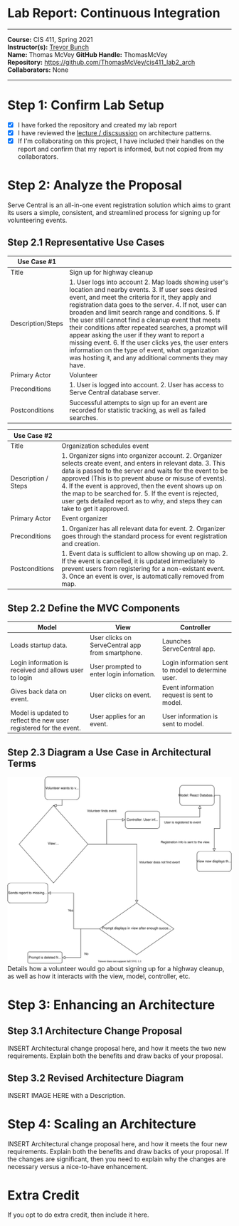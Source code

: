 # Lab Report: Continuous Integration
___
**Course:** CIS 411, Spring 2021  
**Instructor(s):** [Trevor Bunch](https://github.com/trevordbunch)  
**Name:** Thomas McVey
**GitHub Handle:** ThomasMcVey  
**Repository:** https://github.com/ThomasMcVey/cis411_lab2_arch 
**Collaborators:** None
___

# Step 1: Confirm Lab Setup
- [x] I have forked the repository and created my lab report
- [x] I have reviewed the [lecture / discsussion](../assets/04p1_SolutionArchitectures.pdf) on architecture patterns.
- [x] If I'm collaborating on this project, I have included their handles on the report and confirm that my report is informed, but not copied from my collaborators.

# Step 2: Analyze the Proposal
Serve Central is an all-in-one event registration solution which aims to grant its users a simple, consistent, and streamlined process for signing up for volunteering events. 

## Step 2.1 Representative Use Cases  

| Use Case #1       |                                                                                                                                  |
|-------------------|---------------------------------------------------------------------------------------------------------------------------------------------------------------------------------------------------------------------------------------------------------------------------------------------------------------------------------------------------------------------------------------------------------------------------------------------------------------------------------------------------------------------------------------------------------------------------------------------------------------------|
| Title             | Sign up for highway cleanup                                                                                                                                                                |
| Description/Steps | 1. User logs into account 2. Map loads showing user's location and nearby events. 3. If user sees desired event, and meet the criteria for it, they apply and registration data goes to the server. 4. If not, user can broaden and limit search range and conditions. 5. If the user still cannot find a cleanup event that meets their conditions after repeated searches, a prompt will appear asking the user if they want to report a missing event. 6. If the user clicks yes, the user enters information on the type of event, what organization was hosting it, and any additional comments they may have. |
| Primary Actor     | Volunteer                                                                                                                     |
| Preconditions     | 1. User is logged into account. 2. User has access to Serve Central database server.                                                                                                                                                                                                                                                                                                                                                                                                                                                                                                                                |
| Postconditions    | Successful attempts to sign up for an event are recorded for statistic tracking, as well as failed searches.                                                                                                                                                                                                                                                            |

| Use Case #2 | |
|---|---|
| Title |Organization schedules event|
| Description / Steps |1. Organizer signs into organizer account. 2. Organizer selects create event, and enters in relevant data. 3. This data is passed to the server and waits for the event to be approved (This is to prevent abuse or misuse of events). 4. If the event is approved, then the event shows up on the map to be searched for. 5. If the event is rejected, user gets detailed report as to why, and steps they can take to get it approved.|
| Primary Actor |Event organizer|
| Preconditions |1. Organizer has all relevant data for event. 2. Organizer goes through the standard process for event registration and creation.|
| Postconditions |1. Event data is sufficient to allow showing up on map. 2. If the event is cancelled, it is updated immediately to prevent users from registering for a non-existant event. 3. Once an event is over, is automatically removed from map.|

## Step 2.2 Define the MVC Components

| Model | View | Controller |
|---|---|---|
|Loads startup data.  | User clicks on ServeCentral app from smartphone. |Launches ServeCentral app.  |
|Login information is received and allows user to login | User prompted to enter login infomation. | Login information sent to model to determine user.  |
|Gives back data on event.  | User clicks on event. | Event information request is sent to model. |
|Model is updated to reflect the new user registered for the event. |User applies for an event.  |User information is sent to model.  |

## Step 2.3 Diagram a Use Case in Architectural Terms
![alt text](/assets/Use_Case_Architecture.drawio.svg)
Details how a volunteer would go about signing up for a highway cleanup, as well as how it interacts with the view, model, controller, etc.

# Step 3: Enhancing an Architecture

## Step 3.1 Architecture Change Proposal
INSERT Architectural change proposal here, and how it meets the two new requirements.  Explain both the benefits and draw backs of your proposal.

## Step 3.2 Revised Architecture Diagram
INSERT IMAGE HERE with a Description.

# Step 4: Scaling an Architecture
INSERT Architectural change proposal here, and how it meets the four new requirements.  Explain both the benefits and draw backs of your proposal.  If the changes are significant, then you need to explain why the changes are necessary versus a nice-to-have enhancement.

# Extra Credit
If you opt to do extra credit, then include it here.